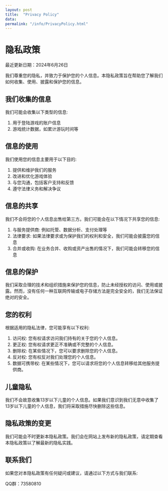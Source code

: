 ```yaml
---
layout: post
title:  "Privacy Policy"
data:
permalink: "/info/PrivacyPolicy.html"
---
```


# 隐私政策

最近更新日期：2024年6月26日

我们尊重您的隐私，并致力于保护您的个人信息。本隐私政策旨在帮助您了解我们如何收集、使用、披露和保护您的信息。

## 我们收集的信息

我们可能会收集以下类型的信息:

1. 用于登陆游戏的账户信息
2. 游戏统计数据，如累计游玩时间等

## 信息的使用

我们使用您的信息主要用于以下目的:

1. 提供和维护我们的服务
2. 改进和优化游戏体验
3. 与您沟通，包括客户支持和反馈
4. 遵守法律义务和解决争议

## 信息的共享

我们不会将您的个人信息出售给第三方。我们可能会在以下情况下共享您的信息:

1. 与服务提供商: 例如托管、数据分析、支付处理等
2. 法律要求: 如果法律要求或为保护我们的权利和安全，我们可能会披露您的信息
3. 合并或收购: 在业务合并、收购或资产出售的情况下，我们可能会转移您的信息

## 信息的保护

我们采取合理的技术和组织措施来保护您的信息，防止未经授权的访问、使用或披露。然而，没有任何一种互联网传输或电子存储方法是完全安全的，我们无法保证绝对的安全。

## 您的权利

根据适用的隐私法律，您可能享有以下权利:

1. 访问权: 您有权请求访问我们持有的关于您的个人信息。
2. 更正权: 您有权请求更正不准确或不完整的个人信息。
3. 删除权: 在某些情况下，您可以要求删除您的个人信息。
4. 反对权: 您有权反对我们处理您的个人信息。
5. 数据可携带权: 在某些情况下，您可以请求将您的个人信息转移给其他服务提供商。

## 儿童隐私

我们不会故意收集13岁以下儿童的个人信息。如果我们意识到我们无意中收集了13岁以下儿童的个人信息，我们将采取措施尽快删除这些信息。

## 隐私政策的变更

我们可能会不时更新本隐私政策。我们会在网站上发布新的隐私政策，请定期查看本隐私政策以了解最新的隐私实践。

## 联系我们

如果您对本隐私政策有任何疑问或建议，请通过以下方式与我们联系:

QQ群：73580810
